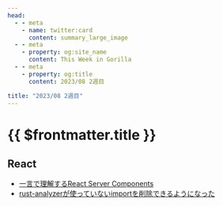```yaml
---
head:
  - - meta
    - name: twitter:card
      content: summary_large_image
  - - meta
    - property: og:site_name
      content: This Week in Gorilla
  - - meta
    - property: og:title
      content: 2023/08 2週目

title: "2023/08 2週目"
---
```


# {{ $frontmatter.title }}

## React
- [一言で理解するReact Server Components](https://zenn.dev/uhyo/articles/react-server-components-multi-stage)
- [rust-analyzerが使っていないimportを削除できるようになった](https://rust-analyzer.github.io//thisweek/2023/08/07/changelog-193.html)
